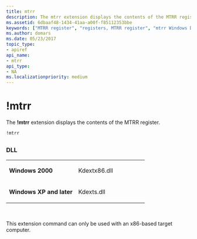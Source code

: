 ```yaml
---
title: mtrr
description: The mtrr extension displays the contents of the MTRR register.
ms.assetid: 6dbaaf48-1434-41aa-a00f-f85112353bbe
keywords: ["MTRR register", "registers, MTRR register", "mtrr Windows Debugging"]
ms.author: domars
ms.date: 05/23/2017
topic_type:
- apiref
api_name:
- mtrr
api_type:
- NA
ms.localizationpriority: medium
---
```


# !mtrr


The **!mtrr** extension displays the contents of the MTRR register.

```
!mtrr
```

## <span id="ddk__mtrr_dbg"></span><span id="DDK__MTRR_DBG"></span>


### <span id="DLL"></span><span id="dll"></span>DLL

<table>
<colgroup>
<col width="50%" />
<col width="50%" />
</colgroup>
<tbody>
<tr class="odd">
<td align="left"><p><strong>Windows 2000</strong></p></td>
<td align="left"><p>Kdextx86.dll</p></td>
</tr>
<tr class="even">
<td align="left"><p><strong>Windows XP and later</strong></p></td>
<td align="left"><p>Kdexts.dll</p></td>
</tr>
</tbody>
</table>

 

This extension command can only be used with an x86-based target computer.

 

 





